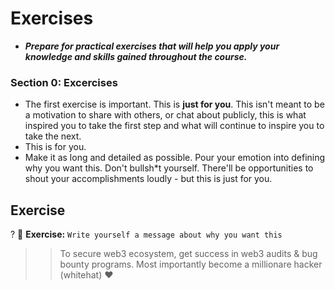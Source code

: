 # Exercises
- ***Prepare for practical exercises that will help you apply your knowledge and skills gained throughout the course.***

### Section 0: Excercises
- The first exercise is important. This is **just for you**. This isn't meant to be a motivation to share with others, or chat about publicly, this is what inspired you to take the first step and what will continue to inspire you to take the next.
- This is for you.
- Make it as long and detailed as possible. Pour your emotion into defining why you want this. Don't bullsh*t yourself. There'll be opportunities to shout your accomplishments loudly - but this is just for you.

## Exercise
? 🎯 **Exercise:** `Write yourself a message about why you want this`

>> To secure web3 ecosystem, get success in web3 audits & bug bounty programs. Most importantly become a millionare hacker (whitehat) ❤️


